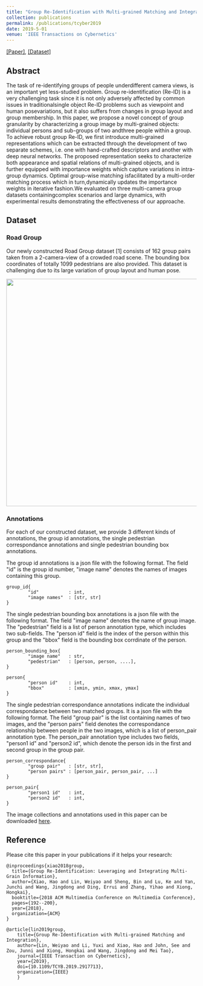 ```yaml
---
title: "Group Re-Identification with Multi-grained Matching and Integration"
collection: publications
permalink: /publications/tcyber2019
date: 2019-5-01
venue: 'IEEE Transactions on Cybernetics'
---
```


[[Paper]](https://arxiv.org/pdf/1905.07108.pdf), [[Dataset]](http://min.sjtu.edu.cn/lwydemo/GroupReID.html)

## Abstract
The task of re-identifying groups of people underdifferent camera views, is an important yet less-studied problem. Group re-identification (Re-ID) is a very challenging task since it is not only adversely affected by common issues in traditionalsingle object Re-ID problems such as viewpoint and human posevariations, but it also suffers from changes in group layout and group membership. In this paper, we propose a novel concept of group granularity by characterizing a group image by multi-grained objects: individual persons and sub-groups of two andthree people within a group. To achieve robust group Re-ID, we first introduce multi-grained representations which can be extracted through the development of two separate schemes, i.e. one with hand-crafted descriptors and another with deep neural networks. The proposed representation seeks to characterize both appearance and spatial relations of multi-grained objects, and is further equipped with importance weights which capture variations in intra-group dynamics. Optimal group-wise matching isfacilitated by a multi-order matching process which in turn,dynamically updates the importance weights in iterative fashion.We evaluated on three multi-camera group datasets containingcomplex scenarios and large dynamics, with experimental results demonstrating the effectiveness of our approache.

## Dataset
### Road Group
Our newly constructed Road Group dataset [1] consists of 162 group pairs taken from a 2-camera-view of a crowded road scene. The bounding box coordinates of totally 1099 pedestrians are also provided. This dataset is challenging due to its large variation of group layout and human pose.

<div style="text-align: center">
<img src="https://alexxiao95.github.io/publications/acmmm/dataset.png" width = "600">
</div>


### Annotations
For each of our constructed dataset, we provide 3 different kinds of annotations, the group id annotations, the single pedestrian correspondance annotations and single pedestrian bounding box annotations.

The group id annotations is a json file with the following format. The field "id" is the group id number, "image name" denotes the names of images containing this group. 
 

```
group_id{
		"id"           : int, 
		"image names"  : [str, str]
}
```


The single pedestrian bounding box annotations is a json file with the following format. The field "image name" denotes the name of group image. The "pedestrian" field is a list of person annotation type, which includes two sub-fields. The "person id" field is the index of the person within this group and the "bbox" field is the bounding box corrdinate of the person.

```
person_bounding_box{
		"image name"   : str, 
		"pedestrian"   : [person, person, ....],
}

person{
		"person id"    : int, 
		"bbox"         : [xmin, ymin, xmax, ymax]
}
```

The single pedestrian correspondance annotations indicate the individual correspondance between two matched groups. It is a json file with the following format. The field "group pair" is the list containing names of two images, and the "person pairs" field denotes the correspondance relationship between people in the two images, which is a list of person_pair annotation type. The person_pair annotation type includes two fields, "person1 id" and "person2 id", which denote the person ids in the first and second group in the group pair.

```
person_correspondance{
		"group pair"   : [str, str], 
		"person pairs" : [person_pair, person_pair, ...]
}

person_pair{
		"person1 id"   : int, 
		"person2 id"   : int,
}
```

The image collections and annotations used in this paper can be downloaded [here](http://min.sjtu.edu.cn/lwydemo/GroupReID.html).

## Reference
Please cite this paper in your publications if it helps your research:

```
@inproceedings{xiao2018group,
  title={Group Re-Identification: Leveraging and Integrating Multi-Grain Information},
  author={Xiao, Hao and Lin, Weiyao and Sheng, Bin and Lu, Ke and Yan, Junchi and Wang, Jingdong and Ding, Errui and Zhang, Yihao and Xiong, Hongkai},
  booktitle={2018 ACM Multimedia Conference on Multimedia Conference},
  pages={192--200},
  year={2018},
  organization={ACM}
}

@article{lin2019group,
    title={Group Re-Identification with Multi-grained Matching and Integration},
    author={Lin, Weiyao and Li, Yuxi and Xiao, Hao and John, See and Zou, Junni and Xiong, Hongkai and Wang, Jingdong and Mei Tao},
    journal={IEEE Transaction on Cybernetics},
    year={2019},
    doi={10.1109/TCYB.2019.2917713},
    organization={IEEE}
    }
```